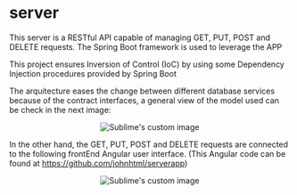 # server

This server is a RESTful API capable of managing GET, PUT, POST and DELETE requests. The Spring Boot framework is used to leverage the APP

This project ensures Inversion of Control (IoC) by using some Dependency Injection
procedures provided by Spring Boot

The arquitecture eases the change between different database services because of the
contract interfaces, a general view of the model used can be check in the next image:

<p align="center">
  <img src="https://user-images.githubusercontent.com/50509447/172481220-92dd3f61-6ae4-424d-a835-c5e43abc1a05.png" alt="Sublime's custom image"/>
</p>

In the other hand, the GET, PUT, POST and DELETE requests are connected to the following frontEnd
Angular user interface. (This Angular code can be found at https://github.com/johnhtml/serverapp)

<p align="center">
  <img src="https://user-images.githubusercontent.com/50509447/173255748-db238718-d911-47af-9fbf-db5598954f1e.png" alt="Sublime's custom image"/>
</p>
